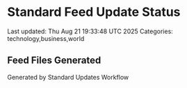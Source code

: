 # Standard Feed Update Status
Last updated: Thu Aug 21 19:33:48 UTC 2025
Categories: technology,business,world

## Feed Files Generated

Generated by Standard Updates Workflow
